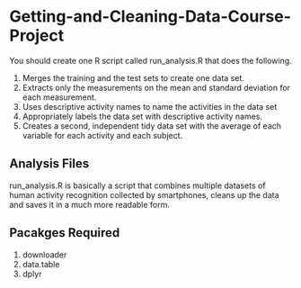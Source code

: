 # Getting-and-Cleaning-Data-Course-Project

You should create one R script called run_analysis.R that does the following.

1. Merges the training and the test sets to create one data set.
2. Extracts only the measurements on the mean and standard deviation for each measurement.
3. Uses descriptive activity names to name the activities in the data set
4. Appropriately labels the data set with descriptive activity names.
5. Creates a second, independent tidy data set with the average of each variable for each activity and each subject.

## Analysis Files
run_analysis.R  is basically a script that combines multiple datasets of human activity recognition collected by smartphones, cleans up the data and saves it in a much more readable form. 

## Pacakges Required
1. downloader
2. data.table
3. dplyr

